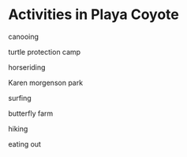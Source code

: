 # Activities in Playa Coyote

canooing

turtle protection camp

horseriding

Karen morgenson park

surfing

butterfly farm

hiking

eating out
